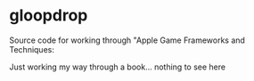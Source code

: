# gloopdrop
Source code for working through "Apple Game Frameworks and Techniques:

Just working my way through a book... nothing to see here

